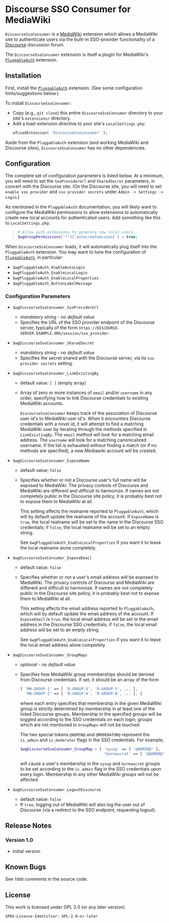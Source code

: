 # Discourse SSO Consumer for MediaWiki

`DiscourseSsoConsumer` is a
[MediaWiki](https://www.mediawiki.org/wiki/MediaWiki) extension which
allows a MediaWiki site to authenticate users via the built-in SSO-provider
functionality of a [Discourse](https://discourse.org/) discussion forum.

The `DiscourseSsoConsumer` extension is itself a plugin for MediaWiki's
[`PluggableAuth`](https://www.mediawiki.org/wiki/Extension:PluggableAuth)
extension.

## Installation

First, install the
[`PluggableAuth`](https://www.mediawiki.org/wiki/Extension:PluggableAuth)
extension.  (See some configuration hints/suggestions below.)

To install `DiscourseSsoConsumer`:

 * Copy (e.g., `git clone`) this entire `DiscourseSsoConsumer` directory
   to your site's `extensions/` directory.
 * Add a load-extension directive to your site's `LocalSettings.php`:
   ```php
   wfLoadExtension( 'DiscourseSsoConsumer' );
   ```

Aside from the `PluggableAuth` extension (and working MediaWiki and
Discourse sites), `DiscourseSsoConsumer` has no other dependencies.

## Configuration

The complete set of configuration parameters is listed below.  At a
minimum, you will need to set the `SsoProviderUrl` and `SharedSecret`
parameters, in concert with the Discourse site.  (On the Discourse site,
you will need to set `enable sso provider` and `sso provider secrets` under
`Admin -> Settings -> Login`.)

As mentioned in the `PluggableAuth` documentation, you will likely want to
configure the MediaWiki permissions to allow extensions to automatically
create new local accounts for authenticated users.  Add something like this
to `LocalSettings.php`:

  >```php
  ># Allow auth extensions to generate new local users.
  >$wgGroupPermissions['*']['autocreateaccount'] = true;
  >```

When `DiscourseSsoConsumer` loads, it will automatically plug itself into
the `PluggableAuth` extension.  You may want to tune the configuration of
[`PluggableAuth`](https://www.mediawiki.org/wiki/Extension:PluggableAuth),
in particular:

 * `$wgPluggableAuth_EnableAutoLogin`
 * `$wgPluggableAuth_EnableLocalLogin`
 * `$wgPluggableAuth_EnableLocalProperties`
 * `$wgPluggableAuth_ButtonLabelMessage`

### Configuration Parameters

 * `$wgDiscourseSsoConsumer_SsoProviderUrl`
   * *mandatory string - no default value*
   * Specifies the URL of the SSO provider endpoint of the Discourse server,
     typically of the form
     `https://DISCOURSE-SERVER.EXAMPLE.ORG/session/sso_provider`.

 * `$wgDiscourseSsoConsumer_SharedSecret`
   * *mandatory string - no default value*
   * Specifies the secret shared with the Discourse server, via its
     `sso provider secrets` setting.

 * `$wgDiscourseSsoConsumer_LinkExistingBy`
   * default value: `[ ]` (empty array)
   * Array of zero or more instances of `email` and/or `username` in
     any order, specifying how to link Discourse credentials to existing
     MediaWiki accounts.

     `DiscourseSsoConsumer` keeps track of the association of Discourse
     user id's to MediaWiki user id's.  When it encounters Discourse
     credentials with a novel id, it will attempt to find a matching
     MediaWiki user by iterating through the methods specified in
     `LinkExistingBy`.  The `email` method will look for a matching email
     address.  The `username` will look for a matching canonicalized
     username.  If the list is exhausted without finding a match (or if no
     methods are specified), a new Mediawiki account will be created.

 * `$wgDiscourseSsoConsumer_ExposeName`
   * default value: `false`
   * Specifies whether or not a Discourse user's full name will be
     exposed to MediaWiki.  The privacy controls of Discourse and
     MediaWiki are different and difficult to harmonize.  If names are
     not completely public in the Discourse site policy, it is probably
     best not to expose them to MediaWiki at all.

     This setting affects the realname reported to `PluggableAuth`, which
     will by default update the realname of the account.  If `ExposeName`
     is `true`, the local realname will be set to the name in the Discourse
     SSO credentials; if `false`, the local realname will be set to an
     empty string.

     See `$wgPluggableAuth_EnableLocalProperties` if you want it to leave
     the local realname alone completely.

 * `$wgDiscourseSsoConsumer_ExposeEmail`
   * default value: `false`
   * Specifies whether or not a user's email address will be exposed to
     MediaWiki.  The privacy controls of Discourse and MediaWiki are
     different and difficult to harmonize.  If names are not completely
     public in the Discourse site policy, it is probably best not to
     expose them to MediaWiki at all.

     This setting affects the email address reported to `PluggableAuth`,
     which will by default update the email address of the account.  If
     `ExposeEmail` is `true`, the local email address will be set to the
     email address in the Discourse SSO credentials; if `false`, the local
     email address will be set to an empty string.

     See `$wgPluggableAuth_EnableLocalProperties` if you want it to leave
     the local email address alone completely.

 * `$wgDiscourseSsoConsumer_GroupMaps`
   * *optional - no default value*
   * Specifies how MediaWiki group memberships should be derived from
     Discourse credentials.  If set, it should be an array of the form

     ```php
     [ 'MW-GROUP-1' => [ 'D-GROUP-X', 'D-GROUP-Y', ... ],
       'MW-GROUP-2' => [ 'D-GROUP-A', 'D-GROUP-B', ... ], ]
     ```

     where each entry specifies that membership in the given MediaWiki
     group is strictly determined by membership in at least one of the
     listed Discourse groups.  Membership in the specified groups will be
     toggled according to the SSO credentials on each login; groups which
     are not mentioned in `GroupMaps` will not be touched.

     The two special tokens `@ADMIN@` and `@MODERATOR@` represent the
     `is_admin` and `is_moderator` flags in the SSO credentials.  For example,

     ```php
     $wgDiscourseSsoConsumer_GroupMap = [ 'sysop' => [ '@ADMIN@' ],
                                          'bureaucrat' => [ '@ADMIN@' ] ];
     ```

     will cause a user's membership in the `sysop` and `bureaucrat` groups
     to be set according to the `is_admin` flag in the SSO credentials
     upon every login.  Membership in any other MediaWiki groups will not
     be affected.

 * `$wgDiscourseSsoConsumer_LogoutDiscourse`
   * default value: `false`
   * If `true`, logging out of MediaWiki will also log the user out of
     Discourse (via a redirect to the SSO endpoint, requesting logout).

## Release Notes
### Version 1.0
 - Initial version

## Known Bugs
See `TODO` comments in the source code.

## License

This work is licensed under GPL 2.0 (or any later version).

`SPDX-License-Identifier: GPL-2.0-or-later`
